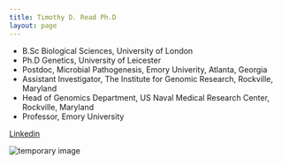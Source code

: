 ```yaml
---
title: Timothy D. Read Ph.D
layout: page
---
```



* B.Sc Biological Sciences, University of London
* Ph.D Genetics, University of Leicester
* Postdoc, Microbial Pathogenesis, Emory Univerity, Atlanta, Georgia
* Assistant Investigator, The Institute for Genomic Research, Rockville, Maryland
* Head of Genomics Department, US Naval Medical Research Center, Rockville, Maryland
* Professor, Emory University

[Linkedin](https://www.linkedin.com/in/timothydread/)


![temporary image](/read-lab-confederation.github.io/images/IMG_2475.JPG)





